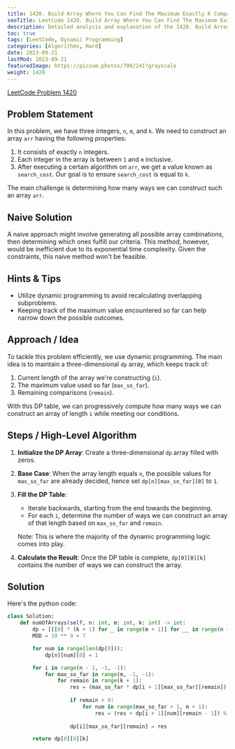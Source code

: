 ```yaml
---
title: 1420. Build Array Where You Can Find The Maximum Exactly K Comparisons
seoTitle: LeetCode 1420. Build Array Where You Can Find The Maximum Exactly K Comparisons | Python solution and explanation
description: Detailed analysis and explanation of the 1420. Build Array Where You Can Find The Maximum Exactly K Comparisons problem from LeetCode.
toc: true
tags: [LeetCode, Dynamic Programming]
categories: [Algorithms, Hard]
date: 2023-09-21
lastMod: 2023-09-21
featuredImage: https://picsum.photos/700/241?grayscale
weight: 1420
---
```


[LeetCode Problem 1420](<https://leetcode.com/problems/build-array-where-you-can-find-the-maximum-exactly-k-comparisons/>)

## Problem Statement

In this problem, we have three integers, `n`, `m`, and `k`. We need to construct an array `arr` having the following properties:

1. It consists of exactly `n` integers.
2. Each integer in the array is between `1` and `m` inclusive.
3. After executing a certain algorithm on `arr`, we get a value known as `search_cost`. Our goal is to ensure `search_cost` is equal to `k`.

The main challenge is determining how many ways we can construct such an array `arr`.

## Naive Solution

A naive approach might involve generating all possible array combinations, then determining which ones fulfill our criteria. This method, however, would be inefficient due to its exponential time complexity. Given the constraints, this naive method won't be feasible.

## Hints & Tips

- Utilize dynamic programming to avoid recalculating overlapping subproblems.
- Keeping track of the maximum value encountered so far can help narrow down the possible outcomes.

## Approach / Idea

To tackle this problem efficiently, we use dynamic programming. The main idea is to maintain a three-dimensional `dp` array, which keeps track of:

1. Current length of the array we're constructing (`i`).
2. The maximum value used so far (`max_so_far`).
3. Remaining comparisons (`remain`).

With this DP table, we can progressively compute how many ways we can construct an array of length `i` while meeting our conditions.

## Steps / High-Level Algorithm

1. **Initialize the DP Array**:
   Create a three-dimensional `dp` array filled with zeros.

2. **Base Case**:
   When the array length equals `n`, the possible values for `max_so_far` are already decided, hence set `dp[n][max_so_far][0]` to `1`.

3. **Fill the DP Table**:
   - Iterate backwards, starting from the end towards the beginning.
   - For each `i`, determine the number of ways we can construct an array of that length based on `max_so_far` and `remain`.

   Note: This is where the majority of the dynamic programming logic comes into play.

4. **Calculate the Result**:
   Once the DP table is complete, `dp[0][0][k]` contains the number of ways we can construct the array.

## Solution

Here's the python code:

```python
class Solution:
    def numOfArrays(self, n: int, m: int, k: int) -> int:    
        dp = [[[0] * (k + 1) for _ in range(m + 1)] for __ in range(n + 1)]
        MOD = 10 ** 9 + 7

        for num in range(len(dp[0])):
            dp[n][num][0] = 1

        for i in range(n - 1, -1, -1):
            for max_so_far in range(m, -1, -1):
                for remain in range(k + 1):
                    res = (max_so_far * dp[i + 1][max_so_far][remain]) % MOD
    
                    if remain > 0:
                        for num in range(max_so_far + 1, m + 1):
                            res = (res + dp[i + 1][num][remain - 1]) % MOD
                        
                    dp[i][max_so_far][remain] = res

        return dp[0][0][k]
```
